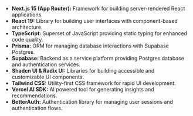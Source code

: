 - **Next.js 15 (App Router):** Framework for building server-rendered React applications.
- **React 19:** Library for building user interfaces with component-based architecture.
- **TypeScript:** Superset of JavaScript providing static typing for enhanced code quality.
- **Prisma:** ORM for managing database interactions with Supabase Postgres.
- **Supabase:** Backend as a service platform providing Postgres database and authentication services.
- **Shadcn UI & Radix UI:** Libraries for building accessible and customizable UI components.
- **Tailwind CSS:** Utility-first CSS framework for rapid UI development.
- **Vercel AI SDK:** AI powered tool for generating insights and recommendations.
- **BetterAuth:** Authentication library for managing user sessions and authentication flows.
